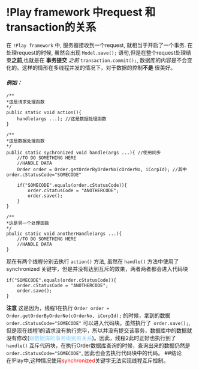 # !Play framework 中request 和 transaction的关系
在 `!Play framework` 中, 服务器接收到一个request, 就相当于开启了一个事务. 在处理request的时候, 虽然会出现 `Model.save();` 语句,但是在整个request处理结束**之前**,也就是在 **事务提交** *之前* `transaction.commit();`, 数据库的内容是不会变化的。这样的情形在多线程并发的情况下，对于数据的控制**不是** 很美好。
#### *例如：*
```
/**
*这是请求处理函数
*/
public static void action(){ 
	handle(args ...); //这是数据处理函数
}

/**
*这是数据处理函数
*/ 
public static sychronized void handle(args ...){ //使用同步
	//TO DO SOMETHING HERE
	//HANDLE DATA
	Order order = Order.getOrderByOrderNo(cOrderNo, iCorpId); //其中 order.cStatusCode="SOMECODE"
	
	if("SOMECODE".equals(order.cStatusCode)){
		order.cStatusCode = "ANOTHERCODE";
		order.save();
	}
} 

/**
*这是另一个处理函数
*/
pbulic static void anotherHandle(args ...){
	//TO DO SOMETHING HERE
	//HANDLE DATA
}

```
现在有两个线程分别去执行 `action()` 方法, 虽然在 `handle()` 方法中使用了synchronized 关键字，但是并没有达到互斥的效果，两者两者都会进入代码块
```
if("SOMECODE".equals(order.cStatusCode)){
	order.cStatusCode = "ANOTHERCODE";
	order.save();
}
```
**注意** 
这是因为，线程1在执行 `Order order = Order.getOrderByOrderNo(cOrderNo, iCorpId);` 的时候，拿到的数据 `order.cStatusCode="SOMECODE"` 可以进入代码块。虽然执行了` order.save();`, 但是现在线程1的请求没有执行完毕，所以并没有提交该事务，数据库中的数据就没有修改(<font color="LightSkyBlue">跟数据库的事务级别有关系</font>)。因此，线程2此时正好也执行到了 `handle()` 互斥代码块，在执行Order数据库查询的时候，查询出来的数据仍然是 `order.cStatusCode="SOMECODE"`, 因此也会去执行代码块中的代码。
##结论
在!Play中,这种情况使用<font color="red">synchronized</font>关键字无法实现线程互斥控制。 